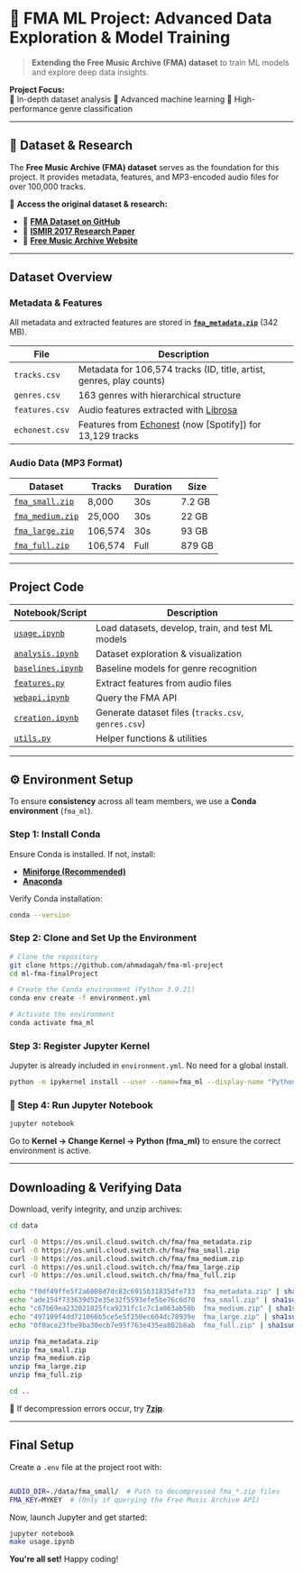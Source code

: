 # 🎵 **FMA ML Project: Advanced Data Exploration & Model Training**  

> **Extending the Free Music Archive (FMA) dataset** to train ML models and explore deep data insights.  

 **Project Focus:**  
🔹 In-depth dataset analysis 🔹 Advanced machine learning 🔹 High-performance genre classification  

---  

## 📂 **Dataset & Research**  

The **Free Music Archive (FMA) dataset** serves as the foundation for this project. It provides metadata, features, and MP3-encoded audio files for over 100,000 tracks.  

📁 **Access the original dataset & research:**  

- 🔗 **[FMA Dataset on GitHub][FMA_GitHub]**  
- 📄 **[ISMIR 2017 Research Paper][FMA_Paper]**  
- 🎵 **[Free Music Archive Website][FMA_Website]**  

[FMA_GitHub]: https://github.com/mdeff/fma  
[FMA_Paper]: https://arxiv.org/abs/1612.01840  
[FMA_Website]: https://freemusicarchive.org  

---  

## **Dataset Overview**  

### **Metadata & Features**  

All metadata and extracted features are stored in **[`fma_metadata.zip`]** (342 MB).  

| File | Description |
|------|------------|
| `tracks.csv` | Metadata for 106,574 tracks (ID, title, artist, genres, play counts) |
| `genres.csv` | 163 genres with hierarchical structure |
| `features.csv` | Audio features extracted with [Librosa] |
| `echonest.csv` | Features from [Echonest] (now [Spotify]) for 13,129 tracks |  

[Librosa]: https://librosa.org/  
[Echonest]: https://the.echonest.com/  

### **Audio Data (MP3 Format)**  

| Dataset | Tracks | Duration | Size |
|---------|--------|----------|------|
| [`fma_small.zip`] | 8,000 | 30s | 7.2 GB |
| [`fma_medium.zip`] | 25,000 | 30s | 22 GB |
| [`fma_large.zip`] | 106,574 | 30s | 93 GB |
| [`fma_full.zip`] | 106,574 | Full | 879 GB |  

[`fma_metadata.zip`]: https://os.unil.cloud.switch.ch/fma/fma_metadata.zip  
[`fma_small.zip`]: https://os.unil.cloud.switch.ch/fma/fma_small.zip  
[`fma_medium.zip`]: https://os.unil.cloud.switch.ch/fma/fma_medium.zip  
[`fma_large.zip`]: https://os.unil.cloud.switch.ch/fma/fma_large.zip  
[`fma_full.zip`]: https://os.unil.cloud.switch.ch/fma/fma_full.zip  

---  

##  **Project Code**  

| Notebook/Script | Description |
|----------------|------------|
| [`usage.ipynb`] | Load datasets, develop, train, and test ML models |
| [`analysis.ipynb`] | Dataset exploration & visualization |
| [`baselines.ipynb`] | Baseline models for genre recognition |
| [`features.py`] | Extract features from audio files |
| [`webapi.ipynb`] | Query the FMA API |
| [`creation.ipynb`] | Generate dataset files (`tracks.csv`, `genres.csv`) |
| [`utils.py`] | Helper functions & utilities |  

[`usage.ipynb`]: https://nbviewer.jupyter.org/github/mdeff/fma/blob/outputs/usage.ipynb  
[`analysis.ipynb`]: https://nbviewer.jupyter.org/github/mdeff/fma/blob/outputs/analysis.ipynb  
[`baselines.ipynb`]: https://nbviewer.jupyter.org/github/mdeff/fma/blob/outputs/baselines.ipynb  
[`features.py`]: features.py  
[`webapi.ipynb`]: https://nbviewer.jupyter.org/github/mdeff/fma/blob/outputs/webapi.ipynb  
[`creation.ipynb`]: https://nbviewer.jupyter.org/github/mdeff/fma/blob/outputs/creation.ipynb  
[`utils.py`]: utils.py  

---  

## ⚙️ **Environment Setup**  

To ensure **consistency** across all team members, we use a **Conda environment** (`fma_ml`).  

### **Step 1: Install Conda**  

Ensure Conda is installed. If not, install:  

- **[Miniforge (Recommended)](https://github.com/conda-forge/miniforge)**  
- **[Anaconda](https://www.anaconda.com/products/distribution)**  

Verify Conda installation:  

```sh
conda --version
```  

###  **Step 2: Clone and Set Up the Environment**  

```sh
# Clone the repository
git clone https://github.com/ahmadagah/fma-ml-project
cd ml-fma-finalProject

# Create the Conda environment (Python 3.9.21)
conda env create -f environment.yml

# Activate the environment
conda activate fma_ml
```  

###  **Step 3: Register Jupyter Kernel**  

Jupyter is already included in `environment.yml`. No need for a global install.  

```sh
python -m ipykernel install --user --name=fma_ml --display-name "Python (fma_ml)"
```  

### 📓 **Step 4: Run Jupyter Notebook**  

```sh
jupyter notebook
```
Go to **Kernel → Change Kernel → Python (fma_ml)** to ensure the correct environment is active.  

---  

##  **Downloading & Verifying Data**  

Download, verify integrity, and unzip archives:  

```sh
cd data

curl -O https://os.unil.cloud.switch.ch/fma/fma_metadata.zip
curl -O https://os.unil.cloud.switch.ch/fma/fma_small.zip
curl -O https://os.unil.cloud.switch.ch/fma/fma_medium.zip
curl -O https://os.unil.cloud.switch.ch/fma/fma_large.zip
curl -O https://os.unil.cloud.switch.ch/fma/fma_full.zip

echo "f0df49ffe5f2a6008d7dc83c6915b31835dfe733  fma_metadata.zip" | sha1sum -c -
echo "ade154f733639d52e35e32f5593efe5be76c6d70  fma_small.zip" | sha1sum -c -
echo "c67b69ea232021025fca9231fc1c7c1a063ab50b  fma_medium.zip" | sha1sum -c -
echo "497109f4dd721066b5ce5e5f250ec604dc78939e  fma_large.zip" | sha1sum -c -
echo "0f0ace23fbe9ba30ecb7e95f763e435ea802b8ab  fma_full.zip" | sha1sum -c -

unzip fma_metadata.zip
unzip fma_small.zip
unzip fma_medium.zip
unzip fma_large.zip
unzip fma_full.zip

cd ..

```  

🔹 If decompression errors occur, try **[7zip](https://www.7-zip.org)**.  

---  

##  **Final Setup**  

Create a `.env` file at the project root with:  

```sh

AUDIO_DIR=./data/fma_small/  # Path to decompressed fma_*.zip files
FMA_KEY=MYKEY  # (Only if querying the Free Music Archive API)
```  

Now, launch Jupyter and get started:  

```sh
jupyter notebook
make usage.ipynb
```  

 **You're all set!** Happy coding! 
